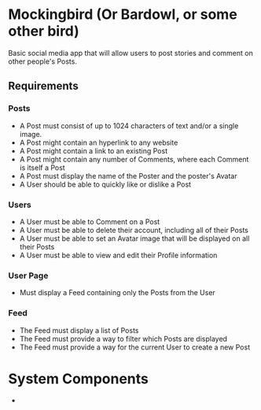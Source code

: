 # Mockingbird (Or Bardowl, or some other bird)

Basic social media app that will allow users to post stories and comment on other people's Posts.

## Requirements

### Posts

- A Post must consist of up to 1024 characters of text and/or a single image.
- A Post might contain an hyperlink to any website
- A Post might contain a link to an existing Post
- A Post might contain any number of Comments, where each Comment is itself a Post
- A Post must display the name of the Poster and the poster's Avatar
- A User should be able to quickly like or dislike a Post

### Users

- A User must be able to Comment on a Post
- A User must be able to delete their account, including all of their Posts
- A User must be able to set an Avatar image that will be displayed on all their Posts
- A User must be able to view and edit their Profile information

### User Page

- Must display a Feed containing only the Posts from the User

### Feed

- The Feed must display a list of Posts
- The Feed must provide a way to filter which Posts are displayed
- The Feed must provide a way for the current User to create a new Post

# System Components

-
